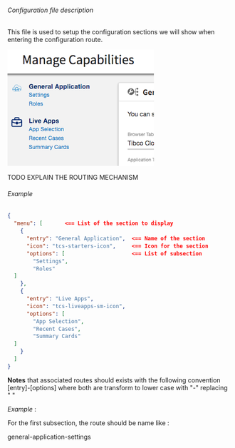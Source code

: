 ###### Configuration file description

This file is used to setup the configuration sections we will show when entering the configuration route.

![enter image description here](./configurationMenuConfig.png)


TODO EXPLAIN THE ROUTING MECHANISM


###### Example
```json
{  
  "menu": [       <== List of the section to display
    {  
      "entry": "General Application",  <== Name of the section
      "icon": "tcs-starters-icon",     <== Icon for the section
      "options": [                     <== List of subsection 
        "Settings",  
        "Roles"  
  ]  
    },  
    {  
      "entry": "Live Apps",  
      "icon": "tcs-liveapps-sm-icon",  
      "options": [  
        "App Selection",  
        "Recent Cases",  
        "Summary Cards"  
  ]  
    }  
  ]  
}
```

**Notes** that associated routes should exists with the following convention
[entry]-[options]
where both are transform to lower case with "-" replacing " "

_Example_ : 

For the first subsection, the route should be name like : 

general-application-settings





